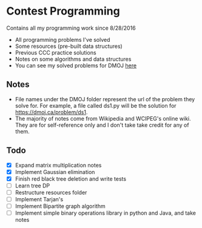 Contest Programming
===================
Contains all my programming work since 8/28/2016
* All programming problems I've solved
* Some resources (pre-built data structures)
* Previous CCC practice solutions
* Notes on some algorithms and data structures
* You can see my solved problems for DMOJ [here](https://dmoj.ca/user/andi_g/solved)

Notes
-----
* File names under the DMOJ folder represent the url of the problem they solve for. For example, a file called
ds1.py will be the solution for https://dmoj.ca/problem/ds1.
* The majority of notes come from Wikipedia and WCIPEG's online wiki. They are for self-reference only and I don't take
take credit for any of them.

Todo
----

* [x] Expand matrix multiplication notes
* [x] Implement Gaussian elimination
* [x] Finish red black tree deletion and write tests
* [ ] Learn tree DP
* [ ] Restructure resources folder
* [ ] Implement Tarjan's
* [ ] Implement Bipartite graph algorithm
* [ ] Implement simple binary operations library in python and Java, and take notes 